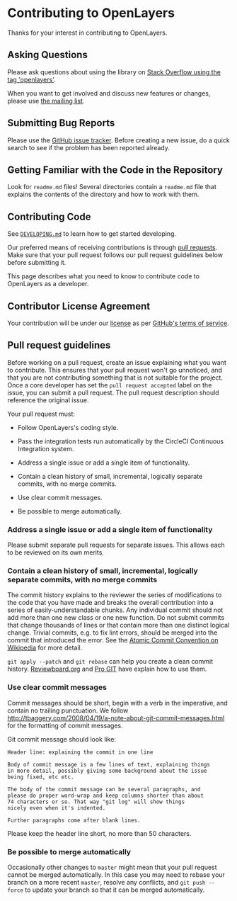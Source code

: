 # Contributing to OpenLayers

Thanks for your interest in contributing to OpenLayers.

## Asking Questions

Please ask questions about using the library on [Stack Overflow using the tag 'openlayers'](http://stackoverflow.com/questions/tagged/openlayers).

When you want to get involved and discuss new features or changes, please use [the mailing list](https://groups.google.com/forum/#!forum/openlayers-dev).


## Submitting Bug Reports

Please use the [GitHub issue tracker](https://github.com/openlayers/openlayers/issues). Before creating a new issue, do a quick search to see if the problem has been reported already.


## Getting Familiar with the Code in the Repository

Look for `readme.md` files! Several directories contain a `readme.md` file that explains the contents of the directory and how to work with them.


## Contributing Code

See [`DEVELOPING.md`](https://github.com/openlayers/openlayers/blob/master/DEVELOPING.md) to learn how to get started developing.

Our preferred means of receiving contributions is through [pull requests](https://help.github.com/articles/using-pull-requests). Make sure
that your pull request follows our pull request guidelines below before submitting it.

This page describes what you need to know to contribute code to OpenLayers as a developer.


## Contributor License Agreement

Your contribution will be under our [license](https://raw.githubusercontent.com/openlayers/openlayers/master/LICENSE.md) as per [GitHub's terms of service](https://help.github.com/articles/github-terms-of-service/#6-contributions-under-repository-license).


## Pull request guidelines

Before working on a pull request, create an issue explaining what you want to contribute. This ensures that your pull request won't go unnoticed, and that you are not contributing something that is not suitable for the project. Once a core developer has set the `pull request accepted` label on the issue, you can submit a pull request. The pull request description should reference the original issue.

Your pull request must:

 * Follow OpenLayers's coding style.

 * Pass the integration tests run automatically by the CircleCI Continuous
   Integration system.

 * Address a single issue or add a single item of functionality.

 * Contain a clean history of small, incremental, logically separate commits,
   with no merge commits.

 * Use clear commit messages.

 * Be possible to merge automatically.


### Address a single issue or add a single item of functionality

Please submit separate pull requests for separate issues.  This allows each to
be reviewed on its own merits.


### Contain a clean history of small, incremental, logically separate commits, with no merge commits

The commit history explains to the reviewer the series of modifications to the
code that you have made and breaks the overall contribution into a series of
easily-understandable chunks.  Any individual commit should not add more than
one new class or one new function.  Do not submit commits that change thousands
of lines or that contain more than one distinct logical change.  Trivial
commits, e.g. to fix lint errors, should be merged into the commit that
introduced the error.  See the [Atomic Commit Convention on Wikipedia](http://en.wikipedia.org/wiki/Atomic_commit#Atomic_Commit_Convention) for more detail.

`git apply --patch` and `git rebase` can help you create a clean commit
history.
[Reviewboard.org](http://www.reviewboard.org/docs/codebase/dev/git/clean-commits/)
and [Pro GIT](http://git-scm.com/book/en/Git-Tools-Rewriting-History) have
explain how to use them.


### Use clear commit messages

Commit messages should be short, begin with a verb in the imperative, and
contain no trailing punctuation. We follow
http://tbaggery.com/2008/04/19/a-note-about-git-commit-messages.html
for the formatting of commit messages.

Git commit message should look like:

    Header line: explaining the commit in one line

    Body of commit message is a few lines of text, explaining things
    in more detail, possibly giving some background about the issue
    being fixed, etc etc.

    The body of the commit message can be several paragraphs, and
    please do proper word-wrap and keep columns shorter than about
    74 characters or so. That way "git log" will show things
    nicely even when it's indented.

    Further paragraphs come after blank lines.

Please keep the header line short, no more than 50 characters.

### Be possible to merge automatically

Occasionally other changes to `master` might mean that your pull request cannot
be merged automatically.  In this case you may need to rebase your branch on a
more recent `master`, resolve any conflicts, and `git push --force` to update
your branch so that it can be merged automatically.
